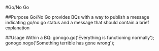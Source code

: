 #Go/No Go

##Purpose
Go/No Go provides BQs with a way to publish a message indicating go/no go status and a message that should contain a brief explanation

##Usage
Within a BQ:
gonogo.go('Everything is functioning normally');
gonogo.nogo('Something terrible has gone wrong');
